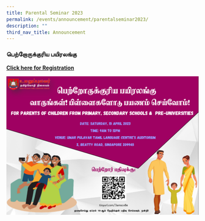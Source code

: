 ```yaml
---
title: Parental Seminar 2023
permalink: /events/announcement/parentalseminar2023/
description: ""
third_nav_title: Announcement
---
```

### பெற்றோருக்குரிய பயிரலங்கு

**[Click here for Registration](https://docs.google.com/forms/d/e/1FAIpQLSdt1NaQMpvAB09dimqtBxlCFfkQkGxWRW5-YJtO9tI6KBYWhA/viewform)**

<a href="https://docs.google.com/forms/d/e/1FAIpQLSdt1NaQMpvAB09dimqtBxlCFfkQkGxWRW5-YJtO9tI6KBYWhA/viewform">
<img alt="" src="/images/Upcoming/parentalseminar.png"></a>

